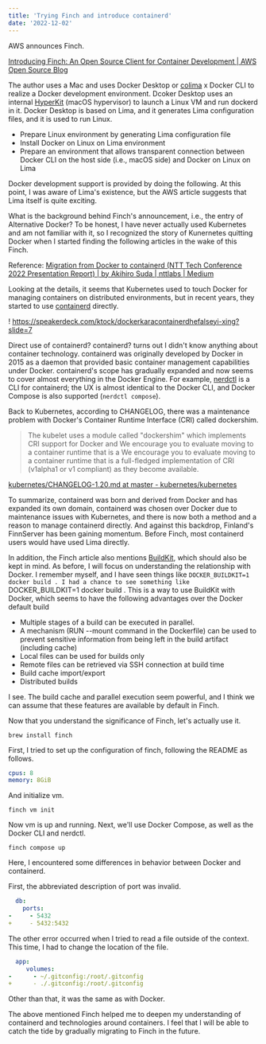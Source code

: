 ```yaml
---
title: 'Trying Finch and introduce containerd'
date: '2022-12-02'
---
```


AWS announces Finch.

[Introducing Finch: An Open Source Client for Container Development | AWS Open Source Blog](https://aws.amazon.com/jp/blogs/opensource/introducing-finch-an-open-source-client-for-container-development/)

The author uses a Mac and uses Docker Desktop or [colima](https://github.com/abiosoft/colima) x Docker CLI to realize a Docker development environment. Dcoker Desktop uses an internal [ HyperKit](https://github.com/moby/hyperkit) (macOS hypervisor) to launch a Linux VM and run dockerd in it. Docker Desktop is based on Lima, and it generates Lima configuration files, and it is used to run Linux.

- Prepare Linux environment by generating Lima configuration file
- Install Docker on Linux on Lima environment
- Prepare an environment that allows transparent connection between Docker CLI on the host side (i.e., macOS side) and Docker on Linux on Lima

Docker development support is provided by doing the following. At this point, I was aware of Lima's existence, but the AWS article suggests that Lima itself is quite exciting.

What is the background behind Finch's announcement, i.e., the entry of Alternative Docker? To be honest, I have never actually used Kubernetes and am not familiar with it, so I recognized the story of Kunernetes quitting Docker when I started finding the following articles in the wake of this Finch.

Reference: [Migration from Docker to containerd (NTT Tech Conference 2022 Presentation Report) | by Akihiro Suda | nttlabs | Medium](https://medium.com/nttlabs/docker-to-containerd-4f3a56e6f2b6)

Looking at the details, it seems that Kubernetes used to touch Docker for managing containers on distributed environments, but in recent years, they started to use [containerd](https://containerd.io/) directly.

! [](https://miro.medium.com/max/1400/1*HL7tRfSRwv8fLleLRDvDXQ.webp)
https://speakerdeck.com/ktock/dockerkaracontainerdhefalseyi-xing?slide=7

Direct use of containerd? containerd? turns out I didn't know anything about container technology.
containerd was originally developed by Docker in 2015 as a daemon that provided basic container management capabilities under Docker. containerd's scope has gradually expanded and now seems to cover almost everything in the Docker Engine. For example, [nerdctl](https://github.com/containerd/nerdctl) is a CLI for containerd; the UX is almost identical to the Docker CLI, and Docker Compose is also supported (`nerdctl compose`).

Back to Kubernetes, according to CHANGELOG, there was a maintenance problem with Docker's Container Runtime Interface (CRI) called dockershim.

> The kubelet uses a module called "dockershim" which implements CRI support for Docker and We encourage you to evaluate moving to a container runtime that is a We encourage you to evaluate moving to a container runtime that is a full-fledged implementation of CRI (v1alpha1 or v1 compliant) as they become available.

[kubernetes/CHANGELOG-1.20.md at master - kubernetes/kubernetes](https://github.com/kubernetes/kubernetes/blob/master/CHANGELOG/CHANGELOG-1.20.md#deprecation)

To summarize, containerd was born and derived from Docker and has expanded its own domain, containerd was chosen over Docker due to maintenance issues with Kubernetes, and there is now both a method and a reason to manage containerd directly. And against this backdrop, Finland's FinnServer has been gaining momentum. Before Finch, most containerd users would have used Lima directly.

In addition, the Finch article also mentions [BuildKit](https://github.com/moby/buildkit), which should also be kept in mind. As before, I will focus on understanding the relationship with Docker. I remember myself, and I have seen things like `DOCKER_BUILDKIT=1 docker build . I had a chance to see something like `DOCKER_BUILDKIT=1 docker build . This is a way to use BuildKit with Docker, which seems to have the following advantages over the Docker default build

- Multiple stages of a build can be executed in parallel.
- A mechanism (RUN --mount command in the Dockerfile) can be used to prevent sensitive information from being left in the build artifact (including cache)
- Local files can be used for builds only
- Remote files can be retrieved via SSH connection at build time
- Build cache import/export
- Distributed builds

I see. The build cache and parallel execution seem powerful, and I think we can assume that these features are available by default in Finch.

Now that you understand the significance of Finch, let's actually use it.

```
brew install finch
```

First, I tried to set up the configuration of finch, following the README as follows.

```yaml:~/.finch/finch.yaml
cpus: 8
memory: 8GiB
```

And initialize vm.

```
finch vm init
```

Now vm is up and running.
Next, we'll use Docker Compose, as well as the Docker CLI and nerdctl.

```
finch compose up
```

Here, I encountered some differences in behavior between Docker and containerd.

First, the abbreviated description of port was invalid.

```diff:compose.yaml
  db:
    ports:
-     - 5432
+     - 5432:5432
```

The other error occurred when I tried to read a file outside of the context. This time, I had to change the location of the file.

```diff:compose.yaml
  app:
     volumes:
-      - ~/.gitconfig:/root/.gitconfig
+      - ./.gitconfig:/root/.gitconfig
```

Other than that, it was the same as with Docker.

The above mentioned Finch helped me to deepen my understanding of containerd and technologies around containers. I feel that I will be able to catch the tide by gradually migrating to Finch in the future.
